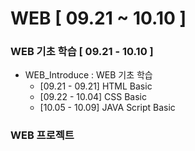 # WEB [ 09.21 ~ 10.10 ]

### WEB 기초 학습 [ 09.21 - 10.10 ] 

- WEB_Introduce : WEB 기초 학습
    - [09.21 - 09.21] HTML Basic
    - [09.22 - 10.04] CSS Basic
    - [10.05 - 10.09] JAVA Script Basic

### WEB 프로젝트
